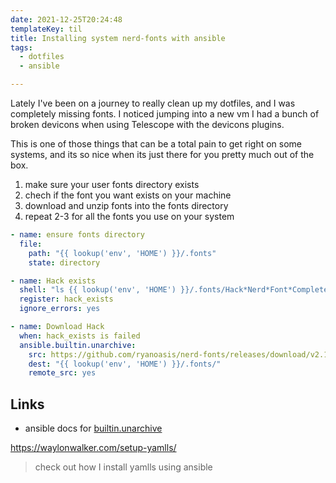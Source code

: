 ```yaml
---
date: 2021-12-25T20:24:48
templateKey: til
title: Installing system nerd-fonts with ansible
tags:
  - dotfiles
  - ansible

---
```


Lately I've been on a journey to really clean up my dotfiles, and I was
completely missing fonts.  I noticed jumping into a new vm I had a bunch
of broken devicons when using Telescope with the devicons plugins.

This is one of those things that can be a total pain to get right on
some systems, and its so nice when its just there for you pretty much
out of the box.


1. make sure your user fonts directory exists
2. chech if the font you want exists on your machine
3. download and unzip fonts into the fonts directory
4. repeat 2-3 for all the fonts you use on your system

``` yaml
- name: ensure fonts directory
  file:
    path: "{{ lookup('env', 'HOME') }}/.fonts"
    state: directory

- name: Hack exists
  shell: "ls {{ lookup('env', 'HOME') }}/.fonts/Hack*Nerd*Font*Complete*"
  register: hack_exists
  ignore_errors: yes

- name: Download Hack
  when: hack_exists is failed
  ansible.builtin.unarchive:
    src: https://github.com/ryanoasis/nerd-fonts/releases/download/v2.1.0/Hack.zip
    dest: "{{ lookup('env', 'HOME') }}/.fonts/"
    remote_src: yes

```

## Links

* ansible docs for [builtin.unarchive](https://docs.ansible.com/ansible/latest/collections/ansible/builtin/unarchive_module.html)

https://waylonwalker.com/setup-yamlls/

> check out how I install yamlls using ansible
